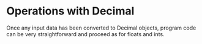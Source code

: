 # Operations with Decimal

Once any input data has been converted to Decimal objects, program code can be very straightforward and proceed as for floats and ints.